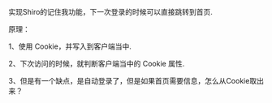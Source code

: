 实现Shiro的记住我功能，下一次登录的时候可以直接跳转到首页.

原理：

1、使用 Cookie，并写入到客户端当中.

2、下次访问的时候，就判断客户端当中的 Cookie 属性.

3、但是有一个缺点，是自动登录了，但是如果首页需要信息，怎么从Cookie取出来？